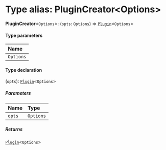 # Type alias: PluginCreator\<Options>

**PluginCreator**<`Options`>: (`opts`: `Options`) => [`Plugin`](/auto-docs/editor/variables/Plugin-1.md)<`Options`>

#### Type parameters

| Name |
| :------ |
| `Options` |

#### Type declaration

(`opts`): [`Plugin`](/auto-docs/editor/variables/Plugin-1.md)<`Options`>

##### Parameters

| Name | Type |
| :------ | :------ |
| `opts` | `Options` |

##### Returns

[`Plugin`](/auto-docs/editor/variables/Plugin-1.md)<`Options`>
